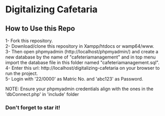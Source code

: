 # Digitalizing Cafetaria

## How to Use this Repo
1- Fork this repository. <br/>
2- Download/clone this repository in Xampp/htdocs or wamp64/www. <br/>
3- Then open phpmyadmin (http://localhost/phpmyadmin/) and create a new database by the name of "cafeteriamanagement" and in top menu import the database file in this folder named "cafeteriamanagement.sql". <br/>
4- Enter this url: http://localhost/digitalizing-cafetaria on your browser to run the project. <br/>
5- Login with '22/0000' as Matric No. and 'abc123' as Password. <br/>

NOTE: Ensure your phpmyadmin credentials align with the ones in the 'dbConnect.php' in 'include' folder <br/>

### Don't forget to star it!
